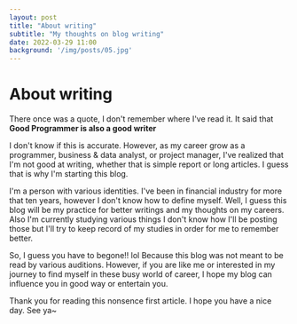 ```yaml
---
layout: post
title: "About writing"
subtitle: "My thoughts on blog writing"
date: 2022-03-29 11:00
background: '/img/posts/05.jpg'
---
```

# About writing

There once was a quote, I don't remember where I've read it.
It said that **Good Programmer is also a good writer**

I don't know if this is accurate. However, as my career grow as a programmer, business & data analyst, or project manager, I've realized that I'm not good at writing, whether that is simple report or long articles. I guess that is why I'm starting this blog. 

I'm a person with various identities. I've been in financial industry for more that ten years, however I don't know how to define myself. Well, I guess this blog will be my practice for better writings and my thoughts on my careers. Also I'm currently studying various things I don't know how I'll be posting those but I'll try to keep record of my studies in order for me to remember better.

So, I guess you have to begone!! lol 
Because this blog was not meant to be read by various auditions. 
However, if you are like me or interested in my journey to find myself in these busy world of career, I hope my blog can influence you in good way or entertain you.

Thank you for reading this nonsence first article.
I hope you have a nice day.
See ya~
